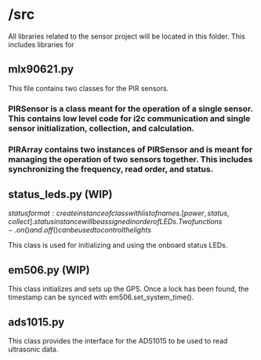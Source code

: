 #  /src

All libraries related to the sensor project will be located in this folder. This includes libraries for


## mlx90621.py

This file contains two classes for the PIR sensors.

### PIRSensor is a class meant for the operation of a single sensor. This contains low level code for i2c communication and single sensor initialization, collection, and calculation.

### PIRArray contains two instances of PIRSensor and is meant for managing the operation of two sensors together. This includes synchronizing the frequency, read order, and status.

## status_leds.py (WIP)

$status format: create instance of class with list of names. [power, status, collect]. status instance will be assigned in order of LEDs. Two functions - .on() and .off() can be used to control the lights$

This class is used for initializing and using the onboard status LEDs.

## em506.py (WIP)

This class initializes and sets up the GPS. Once a lock has been found, the timestamp can be synced with em506.set_system_time().

## ads1015.py

This class provides the interface for the ADS1015 to be used to read ultrasonic data.
